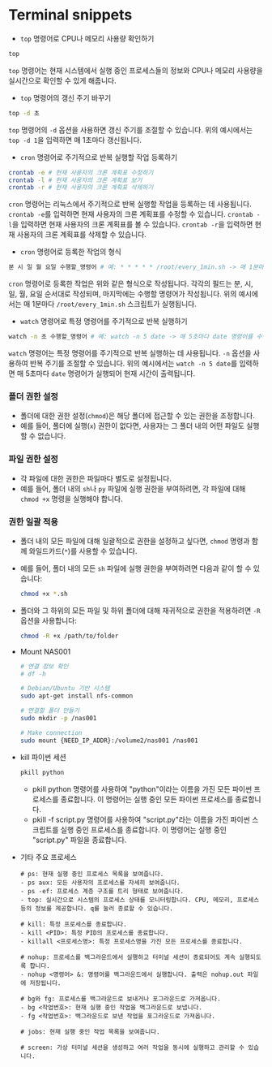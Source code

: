 # Terminal snippets

- `top` 명령어로 CPU나 메모리 사용량 확인하기
```bash
top
```
`top` 명령어는 현재 시스템에서 실행 중인 프로세스들의 정보와 CPU나 메모리 사용량을 실시간으로 확인할 수 있게 해줍니다.

- `top` 명령어의 갱신 주기 바꾸기
```bash
top -d 초
```
`top` 명령어의 `-d` 옵션을 사용하면 갱신 주기를 조절할 수 있습니다. 위의 예시에서는 `top -d 1`을 입력하면 매 1초마다 갱신됩니다.

- `cron` 명령어로 주기적으로 반복 실행할 작업 등록하기
```bash
crontab -e # 현재 사용자의 크론 계획표 수정하기
crontab -l # 현재 사용자의 크론 계획표 보기
crontab -r # 현재 사용자의 크론 계획표 삭제하기
```
`cron` 명령어는 리눅스에서 주기적으로 반복 실행할 작업을 등록하는 데 사용됩니다. `crontab -e`를 입력하면 현재 사용자의 크론 계획표를 수정할 수 있습니다. `crontab -l`을 입력하면 현재 사용자의 크론 계획표를 볼 수 있습니다. `crontab -r`을 입력하면 현재 사용자의 크론 계획표를 삭제할 수 있습니다.

- `cron` 명령어로 등록한 작업의 형식
```bash
분 시 일 월 요일 수행할_명령어 # 예: * * * * * /root/every_1min.sh -> 매 1분마다 /root/every_1min.sh 를 수행
```
`cron` 명령어로 등록한 작업은 위와 같은 형식으로 작성됩니다. 각각의 필드는 분, 시, 일, 월, 요일 순서대로 작성되며, 마지막에는 수행할 명령어가 작성됩니다. 위의 예시에서는 매 1분마다 `/root/every_1min.sh` 스크립트가 실행됩니다.

- `watch` 명령어로 특정 명령어를 주기적으로 반복 실행하기
```bash
watch -n 초 수행할_명령어 # 예: watch -n 5 date -> 매 5초마다 date 명령어를 수행하여 현재 시간을 출력함.
```
`watch` 명령어는 특정 명령어를 주기적으로 반복 실행하는 데 사용됩니다. `-n` 옵션을 사용하여 반복 주기를 조절할 수 있습니다. 위의 예시에서는 `watch -n 5 date`를 입력하면 매 5초마다 `date` 명령어가 실행되어 현재 시간이 출력됩니다.

### 폴더 권한 설정
- 폴더에 대한 권한 설정(`chmod`)은 해당 폴더에 접근할 수 있는 권한을 조정합니다.
- 예를 들어, 폴더에 실행(`x`) 권한이 없다면, 사용자는 그 폴더 내의 어떤 파일도 실행할 수 없습니다.

### 파일 권한 설정
- 각 파일에 대한 권한은 파일마다 별도로 설정됩니다.
- 예를 들어, 폴더 내의 `sh`나 `py` 파일에 실행 권한을 부여하려면, 각 파일에 대해 `chmod +x` 명령을 실행해야 합니다.

### 권한 일괄 적용
- 폴더 내의 모든 파일에 대해 일괄적으로 권한을 설정하고 싶다면, `chmod` 명령과 함께 와일드카드(`*`)를 사용할 수 있습니다.
- 예를 들어, 폴더 내의 모든 `sh` 파일에 실행 권한을 부여하려면 다음과 같이 할 수 있습니다:
  ```bash
  chmod +x *.sh
  ```
- 폴더와 그 하위의 모든 파일 및 하위 폴더에 대해 재귀적으로 권한을 적용하려면 `-R` 옵션을 사용합니다:
  ```bash
  chmod -R +x /path/to/folder
  ```

- Mount NAS001
  ```bash
  # 연결 정보 확인
  # df -h

  # Debian/Ubuntu 기반 시스템
  sudo apt-get install nfs-common

  # 연결할 폴더 만들기
  sudo mkdir -p /nas001

  # Make connection
  sudo mount {NEED_IP_ADDR}:/volume2/nas001 /nas001
  ```

- kill 파이썬 세션
  ```bash
  pkill python
  ```
  - pkill python 명령어를 사용하여 "python"이라는 이름을 가진 모든 파이썬 프로세스를 종료합니다. 이 명령어는 실행 중인 모든 파이썬 프로세스를 종료합니다.
  - pkill -f script.py 명령어를 사용하여 "script.py"라는 이름을 가진 파이썬 스크립트를 실행 중인 프로세스를 종료합니다. 이 명령어는 실행 중인 "script.py" 파일을 종료합니다.

- 기타 주요 프로세스
  ```
  # ps: 현재 실행 중인 프로세스 목록을 보여줍니다.
  - ps aux: 모든 사용자의 프로세스를 자세히 보여줍니다.
  - ps -ef: 프로세스 계층 구조를 트리 형태로 보여줍니다.
  - top: 실시간으로 시스템의 프로세스 상태를 모니터링합니다. CPU, 메모리, 프로세스 등의 정보를 제공합니다. q를 눌러 종료할 수 있습니다.

  # kill: 특정 프로세스를 종료합니다.
  - kill <PID>: 특정 PID의 프로세스를 종료합니다.
  - killall <프로세스명>: 특정 프로세스명을 가진 모든 프로세스를 종료합니다.

  # nohup: 프로세스를 백그라운드에서 실행하고 터미널 세션이 종료되어도 계속 실행되도록 합니다.
  - nohup <명령어> &: 명령어를 백그라운드에서 실행합니다. 출력은 nohup.out 파일에 저장됩니다.

  # bg와 fg: 프로세스를 백그라운드로 보내거나 포그라운드로 가져옵니다.
  - bg <작업번호>: 현재 실행 중인 작업을 백그라운드로 보냅니다.
  - fg <작업번호>: 백그라운드로 보낸 작업을 포그라운드로 가져옵니다.

  # jobs: 현재 실행 중인 작업 목록을 보여줍니다.

  # screen: 가상 터미널 세션을 생성하고 여러 작업을 동시에 실행하고 관리할 수 있습니다.
